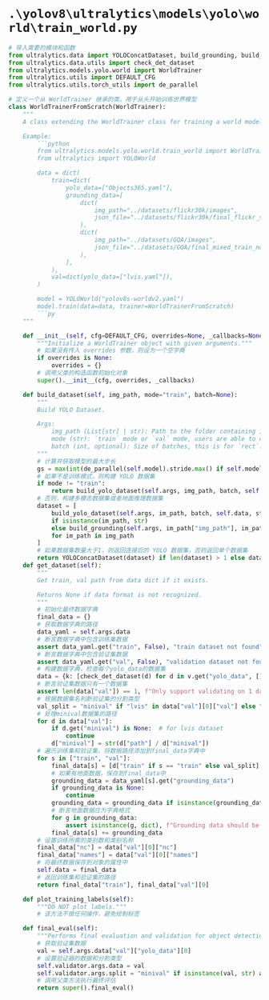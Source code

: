 # `.\yolov8\ultralytics\models\yolo\world\train_world.py`

```py
# 导入需要的模块和函数
from ultralytics.data import YOLOConcatDataset, build_grounding, build_yolo_dataset
from ultralytics.data.utils import check_det_dataset
from ultralytics.models.yolo.world import WorldTrainer
from ultralytics.utils import DEFAULT_CFG
from ultralytics.utils.torch_utils import de_parallel

# 定义一个从 WorldTrainer 继承的类，用于从头开始训练世界模型
class WorldTrainerFromScratch(WorldTrainer):
    """
    A class extending the WorldTrainer class for training a world model from scratch on open-set dataset.

    Example:
        ```python
        from ultralytics.models.yolo.world.train_world import WorldTrainerFromScratch
        from ultralytics import YOLOWorld

        data = dict(
            train=dict(
                yolo_data=["Objects365.yaml"],
                grounding_data=[
                    dict(
                        img_path="../datasets/flickr30k/images",
                        json_file="../datasets/flickr30k/final_flickr_separateGT_train.json",
                    ),
                    dict(
                        img_path="../datasets/GQA/images",
                        json_file="../datasets/GQA/final_mixed_train_no_coco.json",
                    ),
                ],
            ),
            val=dict(yolo_data=["lvis.yaml"]),
        )

        model = YOLOWorld("yolov8s-worldv2.yaml")
        model.train(data=data, trainer=WorldTrainerFromScratch)
        ```py
    """

    def __init__(self, cfg=DEFAULT_CFG, overrides=None, _callbacks=None):
        """Initialize a WorldTrainer object with given arguments."""
        # 如果没有传入 overrides 参数，则设为一个空字典
        if overrides is None:
            overrides = {}
        # 调用父类的构造函数初始化对象
        super().__init__(cfg, overrides, _callbacks)

    def build_dataset(self, img_path, mode="train", batch=None):
        """
        Build YOLO Dataset.

        Args:
            img_path (List[str] | str): Path to the folder containing images.
            mode (str): `train` mode or `val` mode, users are able to customize different augmentations for each mode.
            batch (int, optional): Size of batches, this is for `rect`. Defaults to None.
        """
        # 计算并获取模型的最大步长
        gs = max(int(de_parallel(self.model).stride.max() if self.model else 0), 32)
        # 如果不是训练模式，则构建 YOLO 数据集
        if mode != "train":
            return build_yolo_dataset(self.args, img_path, batch, self.data, mode=mode, rect=mode == "val", stride=gs)
        # 否则，构建多模态数据集或者地面推理数据集
        dataset = [
            build_yolo_dataset(self.args, im_path, batch, self.data, stride=gs, multi_modal=True)
            if isinstance(im_path, str)
            else build_grounding(self.args, im_path["img_path"], im_path["json_file"], batch, stride=gs)
            for im_path in img_path
        ]
        # 如果数据集数量大于1，则返回连接后的 YOLO 数据集，否则返回单个数据集
        return YOLOConcatDataset(dataset) if len(dataset) > 1 else dataset[0]
    def get_dataset(self):
        """
        Get train, val path from data dict if it exists.

        Returns None if data format is not recognized.
        """
        # 初始化最终数据字典
        final_data = {}
        # 获取数据字典的路径
        data_yaml = self.args.data
        # 断言数据字典中包含训练集数据
        assert data_yaml.get("train", False), "train dataset not found"  # object365.yaml
        # 断言数据字典中包含验证集数据
        assert data_yaml.get("val", False), "validation dataset not found"  # lvis.yaml
        # 构建数据字典，检查每个yolo_data的数据集
        data = {k: [check_det_dataset(d) for d in v.get("yolo_data", [])] for k, v in data_yaml.items()}
        # 断言验证集数据只有一个数据集
        assert len(data["val"]) == 1, f"Only support validating on 1 dataset for now, but got {len(data['val'])}."
        # 根据数据集名判断验证集的分割类型
        val_split = "minival" if "lvis" in data["val"][0]["val"] else "val"
        # 处理minival数据集的路径
        for d in data["val"]:
            if d.get("minival") is None:  # for lvis dataset
                continue
            d["minival"] = str(d["path"] / d["minival"])
        # 遍历训练集和验证集，将数据路径添加到final_data字典中
        for s in ["train", "val"]:
            final_data[s] = [d["train" if s == "train" else val_split] for d in data[s]]
            # 如果有地面数据，保存到final_data中
            grounding_data = data_yaml[s].get("grounding_data")
            if grounding_data is None:
                continue
            grounding_data = grounding_data if isinstance(grounding_data, list) else [grounding_data]
            # 断言地面数据应为字典格式
            for g in grounding_data:
                assert isinstance(g, dict), f"Grounding data should be provided in dict format, but got {type(g)}"
            final_data[s] += grounding_data
        # 设置训练所需的类别数和类别名称
        final_data["nc"] = data["val"][0]["nc"]
        final_data["names"] = data["val"][0]["names"]
        # 将最终数据保存到对象的属性中
        self.data = final_data
        # 返回训练集和验证集的路径
        return final_data["train"], final_data["val"][0]

    def plot_training_labels(self):
        """DO NOT plot labels."""
        # 该方法不做任何操作，避免绘制标签

    def final_eval(self):
        """Performs final evaluation and validation for object detection YOLO-World model."""
        # 获取验证集数据
        val = self.args.data["val"]["yolo_data"][0]
        # 设置验证器的数据和分割类型
        self.validator.args.data = val
        self.validator.args.split = "minival" if isinstance(val, str) and "lvis" in val else "val"
        # 调用父类方法执行最终评估
        return super().final_eval()
```